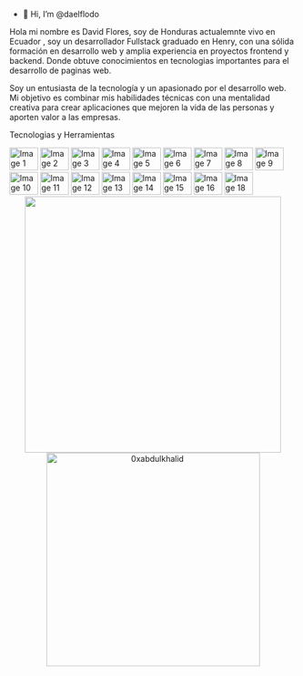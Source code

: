 - 👋 Hi, I’m @daelflodo

Hola mi nombre es  David Flores, soy de Honduras actualemnte vivo en Ecuador , soy un desarrollador Fullstack graduado en Henry, con una sólida formación en desarrollo web y amplia experiencia en proyectos frontend y backend. 
Donde obtuve conocimientos en tecnologias importantes para el desarrollo de paginas web. 

Soy un entusiasta de la tecnología y un apasionado por el desarrollo web. 
Mi objetivo es combinar mis habilidades técnicas con una mentalidad creativa para crear aplicaciones que mejoren la vida de las personas y aporten valor a las empresas.



Tecnologias y Herramientas

<img src="https://github.com/daelflodo/daelflodo/assets/127464860/c878a077-ec99-489d-b8a2-154b19f7c9b3" alt="Image 1" width="50" height="40">
<img src="https://github.com/daelflodo/daelflodo/assets/127464860/64f418ba-673b-43c8-ad93-1fa7fb50869c" alt="Image 2" width="50" height="40">
<img src="https://github.com/daelflodo/daelflodo/assets/127464860/2a5aaa7a-310b-4c77-bec7-ab39b6209542" alt="Image 3" width="50" height="40">
<img src="https://github.com/daelflodo/daelflodo/assets/127464860/7000c0f4-7a99-4305-bd9e-a80101c6cd4f" alt="Image 4" width="50" height="40">
<img src="https://github.com/daelflodo/daelflodo/assets/127464860/5c941498-425a-468a-9c4e-f8a532eecb0f" alt="Image 5" width="50" height="40">
<img src="https://github.com/daelflodo/daelflodo/assets/127464860/4b7fa8f8-b432-4ab0-8006-bd528e4a7575" alt="Image 6" width="50" height="40">
<img src="https://github.com/daelflodo/daelflodo/assets/127464860/35bc5226-c86d-465e-9edb-6b738944551c" alt="Image 7" width="50" height="40">
<img src="https://github.com/daelflodo/daelflodo/assets/127464860/6e603774-f9f7-4920-9f55-33c1ff777413" alt="Image 8" width="50" height="40">
<img src="https://github.com/daelflodo/daelflodo/assets/127464860/819ac078-647b-4bf2-81f2-762b5af16ca9" alt="Image 9" width="50" height="40">
<img src="https://github.com/daelflodo/daelflodo/assets/127464860/3795330b-b4e1-47fa-b669-848284c8a53c" alt="Image 10" width="50" height="40">
<img src="https://github.com/daelflodo/daelflodo/assets/127464860/f0a2a155-9222-4e8f-96c5-e751bb46441f" alt="Image 11" width="50" height="40">
<img src="https://github.com/daelflodo/daelflodo/assets/127464860/9e29275c-8106-4f49-b1e4-d973aa8d7668" alt="Image 12" width="50" height="40">
<img src="https://github.com/daelflodo/daelflodo/assets/127464860/69cb6f91-8c7b-4053-9363-fba5608605ac" alt="Image 13" width="50" height="40">
<img src="https://github.com/daelflodo/daelflodo/assets/127464860/ac8639df-8f6c-4ff9-aafe-295ac48340ff" alt="Image 14" width="50" height="40">
<img src="https://github.com/daelflodo/daelflodo/assets/127464860/025a6122-b17b-4dda-9813-22235a6ba153" alt="Image 15" width="50" height="40">
<img src="https://github.com/daelflodo/daelflodo/assets/127464860/e43e2211-3c2b-4a5c-af14-3bc9f638b75e" alt="Image 16" width="50" height="40">
<img src="https://github.com/daelflodo/daelflodo/assets/127464860/8783b168-7ca1-4130-9f40-46c5023b95f3" alt="Image 18" width="50" height="40">

<br>

<div align="center">

<a href="[https://github.com/0xabdulkhalid/](https://github.com/daelflodo)">
  <img src="https://github-readme-stats.vercel.app/api?username=0xabdulkhalid&include_all_commits=true&count_private=true&show_icons=true&line_height=20&title_color=7A7ADB&icon_color=2234AE&text_color=D3D3D3&bg_color=0,000000,130F40" width="450"/>
  <img src="https://github-readme-stats.vercel.app/api/top-langs?username=0xabdulkhalid&show_icons=true&locale=en&layout=compact&line_height=20&title_color=7A7ADB&icon_color=2234AE&text_color=D3D3D3&bg_color=0,000000,130F40" width="375"  alt="0xabdulkhalid"/>

</a>
</div>

<br>



















